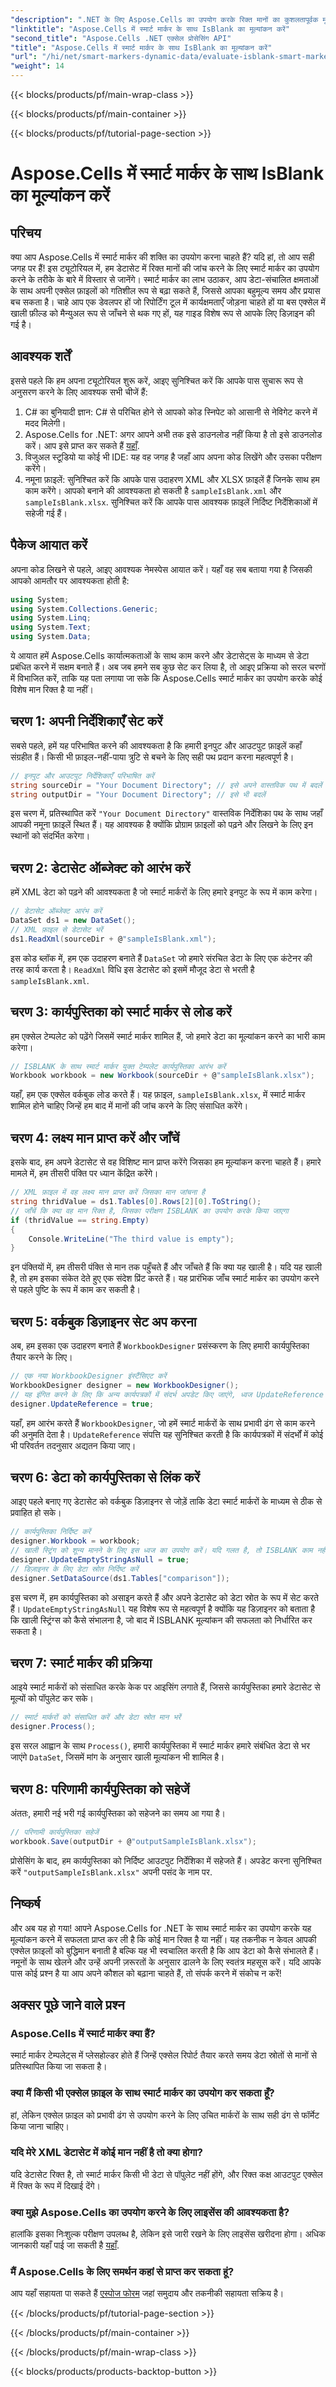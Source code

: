 ```yaml
---
"description": ".NET के लिए Aspose.Cells का उपयोग करके रिक्त मानों का कुशलतापूर्वक मूल्यांकन करने के लिए अपनी Excel फ़ाइलों को स्मार्ट मार्करों से बेहतर बनाएँ। इस चरण-दर-चरण मार्गदर्शिका में जानें कि कैसे।"
"linktitle": "Aspose.Cells में स्मार्ट मार्कर के साथ IsBlank का मूल्यांकन करें"
"second_title": "Aspose.Cells .NET एक्सेल प्रोसेसिंग API"
"title": "Aspose.Cells में स्मार्ट मार्कर के साथ IsBlank का मूल्यांकन करें"
"url": "/hi/net/smart-markers-dynamic-data/evaluate-isblank-smart-markers/"
"weight": 14
---
```


{{< blocks/products/pf/main-wrap-class >}}

{{< blocks/products/pf/main-container >}}

{{< blocks/products/pf/tutorial-page-section >}}

# Aspose.Cells में स्मार्ट मार्कर के साथ IsBlank का मूल्यांकन करें

## परिचय
क्या आप Aspose.Cells में स्मार्ट मार्कर की शक्ति का उपयोग करना चाहते हैं? यदि हां, तो आप सही जगह पर हैं! इस ट्यूटोरियल में, हम डेटासेट में रिक्त मानों की जांच करने के लिए स्मार्ट मार्कर का उपयोग करने के तरीके के बारे में विस्तार से जानेंगे। स्मार्ट मार्कर का लाभ उठाकर, आप डेटा-संचालित क्षमताओं के साथ अपनी एक्सेल फ़ाइलों को गतिशील रूप से बढ़ा सकते हैं, जिससे आपका बहुमूल्य समय और प्रयास बच सकता है। चाहे आप एक डेवलपर हों जो रिपोर्टिंग टूल में कार्यक्षमताएँ जोड़ना चाहते हों या बस एक्सेल में खाली फ़ील्ड को मैन्युअल रूप से जाँचने से थक गए हों, यह गाइड विशेष रूप से आपके लिए डिज़ाइन की गई है। 
## आवश्यक शर्तें
इससे पहले कि हम अपना ट्यूटोरियल शुरू करें, आइए सुनिश्चित करें कि आपके पास सुचारू रूप से अनुसरण करने के लिए आवश्यक सभी चीजें हैं:
1. C# का बुनियादी ज्ञान: C# से परिचित होने से आपको कोड स्निपेट को आसानी से नेविगेट करने में मदद मिलेगी।
2. Aspose.Cells for .NET: अगर आपने अभी तक इसे डाउनलोड नहीं किया है तो इसे डाउनलोड करें। आप इसे प्राप्त कर सकते हैं [यहाँ](https://releases.aspose.com/cells/net/).
3. विजुअल स्टूडियो या कोई भी IDE: यह वह जगह है जहाँ आप अपना कोड लिखेंगे और उसका परीक्षण करेंगे। 
4. नमूना फ़ाइलें: सुनिश्चित करें कि आपके पास उदाहरण XML और XLSX फ़ाइलें हैं जिनके साथ हम काम करेंगे। आपको बनाने की आवश्यकता हो सकती है `sampleIsBlank.xml` और `sampleIsBlank.xlsx`. 
सुनिश्चित करें कि आपके पास आवश्यक फ़ाइलें निर्दिष्ट निर्देशिकाओं में सहेजी गई हैं।
## पैकेज आयात करें
अपना कोड लिखने से पहले, आइए आवश्यक नेमस्पेस आयात करें। यहाँ वह सब बताया गया है जिसकी आपको आमतौर पर आवश्यकता होती है:
```csharp
using System;
using System.Collections.Generic;
using System.Linq;
using System.Text;
using System.Data;
```
ये आयात हमें Aspose.Cells कार्यात्मकताओं के साथ काम करने और डेटासेट्स के माध्यम से डेटा प्रबंधित करने में सक्षम बनाते हैं।
अब जब हमने सब कुछ सेट कर लिया है, तो आइए प्रक्रिया को सरल चरणों में विभाजित करें, ताकि यह पता लगाया जा सके कि Aspose.Cells स्मार्ट मार्कर का उपयोग करके कोई विशेष मान रिक्त है या नहीं।
## चरण 1: अपनी निर्देशिकाएँ सेट करें
सबसे पहले, हमें यह परिभाषित करने की आवश्यकता है कि हमारी इनपुट और आउटपुट फ़ाइलें कहाँ संग्रहीत हैं। किसी भी फ़ाइल-नहीं-पाया त्रुटि से बचने के लिए सही पथ प्रदान करना महत्वपूर्ण है।
```csharp
// इनपुट और आउटपुट निर्देशिकाएँ परिभाषित करें
string sourceDir = "Your Document Directory"; // इसे अपने वास्तविक पथ में बदलें
string outputDir = "Your Document Directory"; // इसे भी बदलें
```
इस चरण में, प्रतिस्थापित करें `"Your Document Directory"` वास्तविक निर्देशिका पथ के साथ जहाँ आपकी नमूना फ़ाइलें स्थित हैं। यह आवश्यक है क्योंकि प्रोग्राम फ़ाइलों को पढ़ने और लिखने के लिए इन स्थानों को संदर्भित करेगा।
## चरण 2: डेटासेट ऑब्जेक्ट को आरंभ करें
हमें XML डेटा को पढ़ने की आवश्यकता है जो स्मार्ट मार्करों के लिए हमारे इनपुट के रूप में काम करेगा।
```csharp
// डेटासेट ऑब्जेक्ट आरंभ करें
DataSet ds1 = new DataSet();
// XML फ़ाइल से डेटासेट भरें
ds1.ReadXml(sourceDir + @"sampleIsBlank.xml");
```
इस कोड ब्लॉक में, हम एक उदाहरण बनाते हैं `DataSet` जो हमारे संरचित डेटा के लिए एक कंटेनर की तरह कार्य करता है। `ReadXml` विधि इस डेटासेट को इसमें मौजूद डेटा से भरती है `sampleIsBlank.xml`.
## चरण 3: कार्यपुस्तिका को स्मार्ट मार्कर से लोड करें
हम एक्सेल टेम्पलेट को पढ़ेंगे जिसमें स्मार्ट मार्कर शामिल हैं, जो हमारे डेटा का मूल्यांकन करने का भारी काम करेगा।
```csharp
// ISBLANK के साथ स्मार्ट मार्कर युक्त टेम्पलेट कार्यपुस्तिका आरंभ करें
Workbook workbook = new Workbook(sourceDir + @"sampleIsBlank.xlsx");
```
यहाँ, हम एक एक्सेल वर्कबुक लोड करते हैं। यह फ़ाइल, `sampleIsBlank.xlsx`, में स्मार्ट मार्कर शामिल होने चाहिए जिन्हें हम बाद में मानों की जांच करने के लिए संसाधित करेंगे।
## चरण 4: लक्ष्य मान प्राप्त करें और जाँचें
इसके बाद, हम अपने डेटासेट से वह विशिष्ट मान प्राप्त करेंगे जिसका हम मूल्यांकन करना चाहते हैं। हमारे मामले में, हम तीसरी पंक्ति पर ध्यान केंद्रित करेंगे।
```csharp
// XML फ़ाइल में वह लक्ष्य मान प्राप्त करें जिसका मान जांचना है
string thridValue = ds1.Tables[0].Rows[2][0].ToString();
// जाँचें कि क्या वह मान रिक्त है, जिसका परीक्षण ISBLANK का उपयोग करके किया जाएगा
if (thridValue == string.Empty)
{
    Console.WriteLine("The third value is empty");
}
```
इन पंक्तियों में, हम तीसरी पंक्ति से मान तक पहुँचते हैं और जाँचते हैं कि क्या यह खाली है। यदि यह खाली है, तो हम इसका संकेत देते हुए एक संदेश प्रिंट करते हैं। यह प्रारंभिक जाँच स्मार्ट मार्कर का उपयोग करने से पहले पुष्टि के रूप में काम कर सकती है।
## चरण 5: वर्कबुक डिज़ाइनर सेट अप करना
अब, हम इसका एक उदाहरण बनाते हैं `WorkbookDesigner` प्रसंस्करण के लिए हमारी कार्यपुस्तिका तैयार करने के लिए।
```csharp
// एक नया WorkbookDesigner इंस्टैंसिएट करें
WorkbookDesigner designer = new WorkbookDesigner();
// यह इंगित करने के लिए कि अन्य कार्यपत्रकों में संदर्भ अपडेट किए जाएंगे, ध्वज UpdateReference को true पर सेट करें
designer.UpdateReference = true;
```
यहाँ, हम आरंभ करते हैं `WorkbookDesigner`, जो हमें स्मार्ट मार्करों के साथ प्रभावी ढंग से काम करने की अनुमति देता है। `UpdateReference` संपत्ति यह सुनिश्चित करती है कि कार्यपत्रकों में संदर्भों में कोई भी परिवर्तन तदनुसार अद्यतन किया जाए।
## चरण 6: डेटा को कार्यपुस्तिका से लिंक करें
आइए पहले बनाए गए डेटासेट को वर्कबुक डिज़ाइनर से जोड़ें ताकि डेटा स्मार्ट मार्करों के माध्यम से ठीक से प्रवाहित हो सके।
```csharp
// कार्यपुस्तिका निर्दिष्ट करें
designer.Workbook = workbook;
// खाली स्ट्रिंग को शून्य मानने के लिए इस ध्वज का उपयोग करें। यदि गलत है, तो ISBLANK काम नहीं करेगा
designer.UpdateEmptyStringAsNull = true;
// डिज़ाइनर के लिए डेटा स्रोत निर्दिष्ट करें 
designer.SetDataSource(ds1.Tables["comparison"]);
```
इस चरण में, हम कार्यपुस्तिका को असाइन करते हैं और अपने डेटासेट को डेटा स्रोत के रूप में सेट करते हैं। `UpdateEmptyStringAsNull` यह विशेष रूप से महत्वपूर्ण है क्योंकि यह डिज़ाइनर को बताता है कि खाली स्ट्रिंग्स को कैसे संभालना है, जो बाद में ISBLANK मूल्यांकन की सफलता को निर्धारित कर सकता है।
## चरण 7: स्मार्ट मार्कर की प्रक्रिया
आइये स्मार्ट मार्करों को संसाधित करके केक पर आइसिंग लगाते हैं, जिससे कार्यपुस्तिका हमारे डेटासेट से मूल्यों को पॉपुलेट कर सके।
```csharp
// स्मार्ट मार्करों को संसाधित करें और डेटा स्रोत मान भरें
designer.Process();
```
इस सरल आह्वान के साथ `Process()`, हमारी कार्यपुस्तिका में स्मार्ट मार्कर हमारे संबंधित डेटा से भर जाएंगे `DataSet`, जिसमें मांग के अनुसार खाली मूल्यांकन भी शामिल है।
## चरण 8: परिणामी कार्यपुस्तिका को सहेजें
अंततः, हमारी नई भरी गई कार्यपुस्तिका को सहेजने का समय आ गया है। 
```csharp
// परिणामी कार्यपुस्तिका सहेजें
workbook.Save(outputDir + @"outputSampleIsBlank.xlsx");
```
प्रोसेसिंग के बाद, हम कार्यपुस्तिका को निर्दिष्ट आउटपुट निर्देशिका में सहेजते हैं। अपडेट करना सुनिश्चित करें `"outputSampleIsBlank.xlsx"` अपनी पसंद के नाम पर.
## निष्कर्ष
और अब यह हो गया! आपने Aspose.Cells for .NET के साथ स्मार्ट मार्कर का उपयोग करके यह मूल्यांकन करने में सफलता प्राप्त कर ली है कि कोई मान रिक्त है या नहीं। यह तकनीक न केवल आपकी एक्सेल फ़ाइलों को बुद्धिमान बनाती है बल्कि यह भी स्वचालित करती है कि आप डेटा को कैसे संभालते हैं। नमूनों के साथ खेलने और उन्हें अपनी ज़रूरतों के अनुसार ढालने के लिए स्वतंत्र महसूस करें। यदि आपके पास कोई प्रश्न है या आप अपने कौशल को बढ़ाना चाहते हैं, तो संपर्क करने में संकोच न करें!
## अक्सर पूछे जाने वाले प्रश्न
### Aspose.Cells में स्मार्ट मार्कर क्या हैं?
स्मार्ट मार्कर टेम्पलेट्स में प्लेसहोल्डर होते हैं जिन्हें एक्सेल रिपोर्ट तैयार करते समय डेटा स्रोतों से मानों से प्रतिस्थापित किया जा सकता है।
### क्या मैं किसी भी एक्सेल फ़ाइल के साथ स्मार्ट मार्कर का उपयोग कर सकता हूँ?
हां, लेकिन एक्सेल फ़ाइल को प्रभावी ढंग से उपयोग करने के लिए उचित मार्करों के साथ सही ढंग से फॉर्मेट किया जाना चाहिए।
### यदि मेरे XML डेटासेट में कोई मान नहीं है तो क्या होगा?
यदि डेटासेट रिक्त है, तो स्मार्ट मार्कर किसी भी डेटा से पॉपुलेट नहीं होंगे, और रिक्त कक्ष आउटपुट एक्सेल में रिक्त के रूप में दिखाई देंगे।
### क्या मुझे Aspose.Cells का उपयोग करने के लिए लाइसेंस की आवश्यकता है?
हालांकि इसका निःशुल्क परीक्षण उपलब्ध है, लेकिन इसे जारी रखने के लिए लाइसेंस खरीदना होगा। अधिक जानकारी यहाँ पाई जा सकती है [यहाँ](https://purchase.aspose.com/buy).
### मैं Aspose.Cells के लिए समर्थन कहां से प्राप्त कर सकता हूं?
आप यहाँ सहायता पा सकते हैं [एस्पोज फोरम](https://forum.aspose.com/c/cells/9) जहां समुदाय और तकनीकी सहायता सक्रिय है।

{{< /blocks/products/pf/tutorial-page-section >}}

{{< /blocks/products/pf/main-container >}}

{{< /blocks/products/pf/main-wrap-class >}}

{{< blocks/products/products-backtop-button >}}
